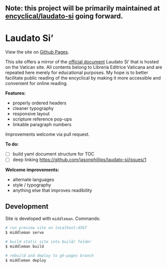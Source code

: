 ## Note: this project will be primarily maintained at [encyclical/laudato-si](https://github.com/encyclical/laudato-si) going forward. 

# Laudato Si’

View the site on [Github Pages](http://jasonphillips.github.io/laudato-si/).

This site offers a mirror of the
[official document](http://w2.vatican.va/content/francesco/en/encyclicals/documents/papa-francesco_20150524_enciclica-laudato-si.html) Laudato Si’ that is hosted on the Vatican site. All contents belong to Libreria Editrice Vaticana and are
repeated here merely for educational purposes. My hope is to better facilitate public reading of the
encyclical by making it more accessible and convenient for online reading.

**Features:**
 - properly ordered headers
 - cleaner typography
 - responsive layout
 - scripture reference pop-ups
 - linkable paragraph numbers

Improvements welcome via pull request.

**To do:**
 - [ ] build yaml document structure for TOC
 - [ ] deep linking https://github.com/jasonphillips/laudato-si/issues/1

**Welcome improvements:**
 - alternate languages
 - style / typography
 - anything else that improves readibility

## Development

Site is developed with `middleman`. Commands:

```bash
# run preview site on localhost:4567
$ middleman serve

# build static site into build/ folder
$ middleman build

# rebuild and deploy to gh-pages branch
$ middleman deploy
```

